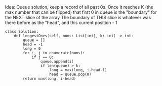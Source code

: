 Idea: Queue solution, keep a record of all past 0s. Once it reaches K (the max number that can be flipped) that first 0 in queue is the "boundary" for the NEXT slice of the array
The boundary of THIS slice is whatever was there before as the "head", and this current position - 1

```
class Solution:
    def longestOnes(self, nums: List[int], k: int) -> int:
        queue = []
        head = -1
        long = 0
        for i, j in enumerate(nums):
            if j == 0:
                queue.append(i)
                if len(queue) > k:
                    long = max(long, i-head-1)
                    head = queue.pop(0)
        return max(long, i-head)
```